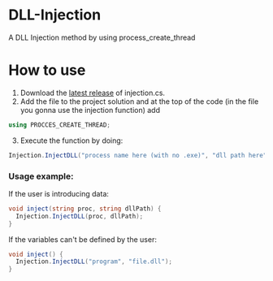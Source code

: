# DLL-Injection
A DLL Injection method by using process_create_thread

# How to use
1. Download the [latest release](https://github.com/SantinoCaruso/DLL-Injection/releases/latest) of injection.cs.
2. Add the file to the project solution and at the top of the code (in the file you gonna use the injection function) add
```cs
using PROCCES_CREATE_THREAD;
```
3. Execute the function by doing:
```cs
Injection.InjectDLL("process name here (with no .exe)", "dll path here");
```

### Usage example:
If the user is introducing data:
```cs
void inject(string proc, string dllPath) {
  Injection.InjectDLL(proc, dllPath);
}
```

If the variables can't be defined by the user:
```cs
void inject() {
  Injection.InjectDLL("program", "file.dll");
}
```

